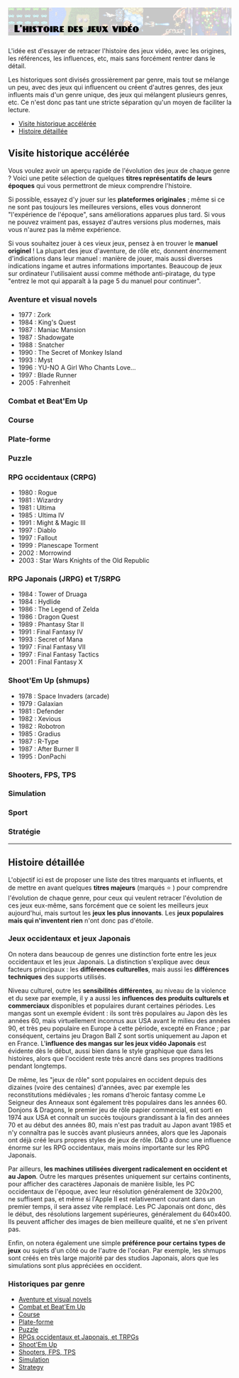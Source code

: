 # ![L'histoire des jeux vidéo](images/history.png)

L'idée est d'essayer de retracer l'histoire des jeux vidéo, avec les origines, les références, les influences, etc, mais sans forcément rentrer dans le détail.

Les historiques sont divisés grossièrement par genre, mais tout se mélange un peu, avec des jeux qui influencent ou créent d'autres genres, des jeux influents mais d'un genre unique, des jeux qui mélangent plusieurs genres, etc. Ce n'est donc pas tant une stricte séparation qu'un moyen de faciliter la lecture.

- [Visite historique accélérée](#visite-historique-accélérée)
- [Histoire détaillée](#histoire-détaillée)

## Visite historique accélérée

Vous voulez avoir un aperçu rapide de l'évolution des jeux de chaque genre ? Voici une petite sélection de quelques **titres représentatifs de leurs époques** qui vous permettront de mieux comprendre l'histoire.

Si possible, essayez d'y jouer sur les **plateformes originales** ; même si ce ne sont pas toujours les meilleures versions, elles vous donneront "l'expérience de l'époque", sans améliorations apparues plus tard. Si vous ne pouvez vraiment pas, essayez d'autres versions plus modernes, mais vous n'aurez pas la même expérience.

Si vous souhaitez jouer à ces vieux jeux, pensez à en trouver le **manuel originel** ! La plupart des jeux d'aventure, de rôle etc, donnent énormement d'indications dans leur manuel : manière de jouer, mais aussi diverses indications ingame et autres informations importantes. Beaucoup de jeux sur ordinateur l'utilisaient aussi comme méthode anti-piratage, du type "entrez le mot qui apparaît à la page 5 du manuel pour continuer".

### Aventure et visual novels

- 1977 : Zork
- 1984 : King's Quest
- 1987 : Maniac Mansion
- 1987 : Shadowgate
- 1988 : Snatcher
- 1990 : The Secret of Monkey Island
- 1993 : Myst
- 1996 : YU-NO A Girl Who Chants Love...
- 1997 : Blade Runner
- 2005 : Fahrenheit

### Combat et Beat'Em Up

### Course

### Plate-forme

### Puzzle

### RPG occidentaux (CRPG)

- 1980 : Rogue
- 1981 : Wizardry
- 1981 : Ultima
- 1985 : Ultima IV
- 1991 : Might & Magic III
- 1997 : Diablo
- 1997 : Fallout
- 1999 : Planescape Torment
- 2002 : Morrowind
- 2003 : Star Wars Knights of the Old Republic

### RPG Japonais (JRPG) et T/SRPG

- 1984 : Tower of Druaga
- 1984 : Hydlide
- 1986 : The Legend of Zelda
- 1986 : Dragon Quest
- 1989 : Phantasy Star II
- 1991 : Final Fantasy IV
- 1993 : Secret of Mana
- 1997 : Final Fantasy VII
- 1997 : Final Fantasy Tactics
- 2001 : Final Fantasy X

### Shoot'Em Up (shmups)

- 1978 : Space Invaders (arcade)
- 1979 : Galaxian
- 1981 : Defender
- 1982 : Xevious
- 1982 : Robotron
- 1985 : Gradius
- 1987 : R-Type
- 1987 : After Burner II
- 1995 : DonPachi

### Shooters, FPS, TPS

### Simulation

### Sport

### Stratégie

---

## Histoire détaillée

L'objectif ici est de proposer une liste des titres marquants et influents, et de mettre en avant quelques **titres majeurs** (marqués :star: ) pour comprendre l'évolution de chaque genre, pour ceux qui veulent retracer l'évolution de ces jeux eux-même, sans forcément que ce soient les meilleurs jeux aujourd'hui, mais surtout les **jeux les plus innovants**. Les **jeux populaires mais qui n'inventent rien** n'ont donc pas d'étoile.

### Jeux occidentaux et jeux Japonais

On notera dans beaucoup de genres une distinction forte entre les jeux occidentaux et les jeux Japonais. La distinction s'explique avec deux facteurs principaux : les **différences culturelles**, mais aussi les **différences techniques** des supports utilisés.

Niveau culturel, outre les **sensibilités différentes**, au niveau de la violence et du sexe par exemple, il y a aussi les **influences des produits culturels et commerciaux** disponibles et populaires durant certaines périodes. Les mangas sont un exemple évident : ils sont très populaires au Japon dès les années 60, mais virtuellement inconnus aux USA avant le milieu des années 90, et très peu populaire en Europe à cette période, excepté en France ; par conséquent, certains jeu Dragon Ball Z sont sortis uniquement au Japon et en France. L'**influence des mangas sur les jeux vidéo Japonais** est évidente dès le début, aussi bien dans le style graphique que dans les histoires, alors que l'occident reste très ancré dans ses propres traditions pendant longtemps.

De même, les "jeux de rôle" sont populaires en occident depuis des dizaines (voire des centaines) d'années, avec par exemple les reconstitutions médiévales ; les romans d'heroic fantasy comme Le Seigneur des Anneaux sont également très populaires dans les années 60. Donjons & Dragons, le premier jeu de rôle papier commercial, est sorti en 1974 aux USA et connaît un succès toujours grandissant à la fin des années 70 et au début des années 80, mais n'est pas traduit au Japon avant 1985 et n'y connaîtra pas le succès avant plusieurs années, alors que les Japonais ont déjà créé leurs propres styles de jeux de rôle. D&D a donc une influence énorme sur les RPG occidentaux, mais moins importante sur les RPG Japonais.

Par ailleurs, **les machines utilisées divergent radicalement en occident et au Japon**. Outre les marques présentes uniquement sur certains continents, pour afficher des caractères Japonais de manière lisible, les PC occidentaux de l'époque, avec leur résolution généralement de 320x200, ne suffisent pas, et même si l'Apple II est relativement courant dans un premier temps, il sera assez vite remplacé. Les PC Japonais ont donc, dès le début, des résolutions largement supérieures, généralement du 640x400. Ils peuvent afficher des images de bien meilleure qualité, et ne s'en privent pas.

Enfin, on notera également une simple **préférence pour certains types de jeux** ou sujets d'un côté ou de l'autre de l'océan. Par exemple, les shmups sont créés en très large majorité par des studios Japonais, alors que les simulations sont plus appréciées en occident.

### Historiques par genre

- [Aventure et visual novels](history/adventure.md)
- [Combat et Beat'Em Up](history/fighting.md)
- [Course](history/racing.md)
- [Plate-forme](history/platform.md)
- [Puzzle](history/puzzle.md)
- [RPGs occidentaux et Japonais, et TRPGs](history/rpg.md)
- [Shoot'Em Up](history/shmup.md)
- [Shooters, FPS, TPS](history/shooter.md)
- [Simulation](history/simulation.md)
- [Strategy](history/strategy.md)
